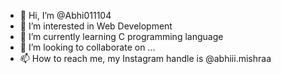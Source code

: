 - 👋 Hi, I’m @Abhi011104
- 👀 I’m interested in Web Development 
- 🌱 I’m currently learning C programming language 
- 💞️ I’m looking to collaborate on ...
- 📫 How to reach me, my Instagram handle is @abhiii.mishraa

<!---
Abhi011104/Abhi011104 is a ✨ special ✨ repository because its `README.md` (this file) appears on your GitHub profile.
You can click the Preview link to take a look at your changes.
--->
